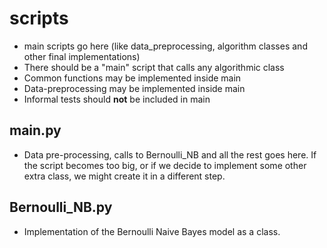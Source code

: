 # scripts 
- main scripts go here (like data_preprocessing, algorithm classes and other final implementations)
- There should be a "main" script that calls any algorithmic class 
- Common functions may be implemented inside main 
- Data-preprocessing may be implemented inside main 
- Informal tests should **not** be included in main

## main.py
- Data pre-processing, calls to Bernoulli_NB and all the rest goes here. If the script becomes too big, or if we decide to implement some other extra class, we might create it in a different step. 

## Bernoulli_NB.py 
- Implementation of the Bernoulli Naive Bayes model as a class. 
